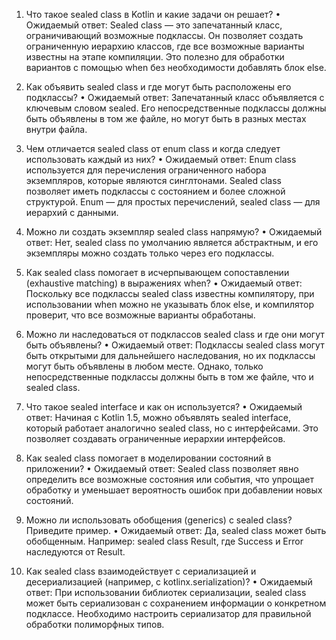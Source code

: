 1. Что такое sealed class в Kotlin и какие задачи он решает?
   • Ожидаемый ответ: Sealed class — это запечатанный класс, ограничивающий возможные подклассы. Он
   позволяет создать ограниченную иерархию классов, где все возможные варианты известны на этапе
   компиляции. Это полезно для обработки вариантов с помощью when без необходимости добавлять блок
   else.

2. Как объявить sealed class и где могут быть расположены его подклассы?
   • Ожидаемый ответ: Запечатанный класс объявляется с ключевым словом sealed. Его непосредственные
   подклассы должны быть объявлены в том же файле, но могут быть в разных местах внутри файла.

3. Чем отличается sealed class от enum class и когда следует использовать каждый из них?
   • Ожидаемый ответ: Enum class используется для перечисления ограниченного набора экземпляров,
   которые являются синглтонами. Sealed class позволяет иметь подклассы с состоянием и более сложной
   структурой. Enum — для простых перечислений, sealed class — для иерархий с данными.

4. Можно ли создать экземпляр sealed class напрямую?
   • Ожидаемый ответ: Нет, sealed class по умолчанию является абстрактным, и его экземпляры можно
   создать только через его подклассы.

5. Как sealed class помогает в исчерпывающем сопоставлении (exhaustive matching) в выражениях when?
   • Ожидаемый ответ: Поскольку все подклассы sealed class известны компилятору, при использовании
   when можно не указывать блок else, и компилятор проверит, что все возможные варианты обработаны.

6. Можно ли наследоваться от подклассов sealed class и где они могут быть объявлены?
   • Ожидаемый ответ: Подклассы sealed class могут быть открытыми для дальнейшего наследования, но
   их подклассы могут быть объявлены в любом месте. Однако, только непосредственные подклассы должны
   быть в том же файле, что и sealed class.

7. Что такое sealed interface и как он используется?
   • Ожидаемый ответ: Начиная с Kotlin 1.5, можно объявлять sealed interface, который работает
   аналогично sealed class, но с интерфейсами. Это позволяет создавать ограниченные иерархии
   интерфейсов.

8. Как sealed class помогает в моделировании состояний в приложении?
   • Ожидаемый ответ: Sealed class позволяет явно определить все возможные состояния или события,
   что упрощает обработку и уменьшает вероятность ошибок при добавлении новых состояний.

9. Можно ли использовать обобщения (generics) с sealed class? Приведите пример.
   • Ожидаемый ответ: Да, sealed class может быть обобщенным. Например: sealed class Result<T>, где
   Success<T> и Error наследуются от Result<T>.

10. Как sealed class взаимодействует с сериализацией и десериализацией (например, с
    kotlinx.serialization)?
    • Ожидаемый ответ: При использовании библиотек сериализации, sealed class может быть
    сериализован с сохранением информации о конкретном подклассе. Необходимо настроить сериализатор
    для правильной обработки полиморфных типов.